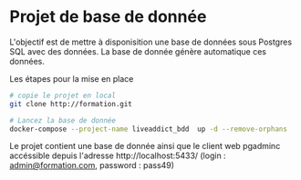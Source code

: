 # Projet de base de donnée

L'objectif est de mettre à disponisition une base de données sous Postgres SQL avec des données. La base de donnée génère automatique ces données.

Les étapes pour la mise en place

```bash
# copie le projet en local
git clone http://formation.git

# Lancez la base de donnée
docker-compose --project-name liveaddict_bdd  up -d --remove-orphans
```

Le projet contient une base de donnée ainsi que le client web pgadminc accéssible depuis l'adresse http://localhost:5433/ (login : admin@formation.com, password : pass49)
